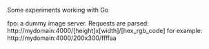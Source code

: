Some experiments working with Go

fpo: a dummy image server. Requests are parsed: http://mydomain:4000/[height]x[width]/[hex_rgb_code]
for example: http://mydomain:4000/200x300/ffffaa
